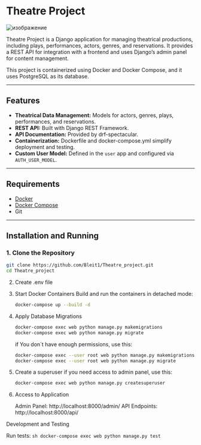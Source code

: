 # Theatre Project
![изображение](https://github.com/user-attachments/assets/f3cf71bb-a021-4d6b-a34d-27fff4c88b62)

Theatre Project is a Django application for managing theatrical productions, including plays, performances, actors, genres, and reservations. It provides a REST API for integration with a frontend and uses Django’s admin panel for content management.

This project is containerized using Docker and Docker Compose, and it uses PostgreSQL as its database.

---

## Features

- **Theatrical Data Management:** Models for actors, genres, plays, performances, and reservations.
- **REST API:** Built with Django REST Framework.
- **API Documentation:** Provided by drf-spectacular.
- **Containerization:** Dockerfile and docker-compose.yml simplify deployment and testing.
- **Custom User Model:** Defined in the `user` app and configured via `AUTH_USER_MODEL`.

---

## Requirements

- [Docker](https://www.docker.com/)
- [Docker Compose](https://docs.docker.com/compose/)
- Git

---

## Installation and Running

### 1. Clone the Repository

   ```bash
   git clone https://github.com/Bleit1/Theatre_project.git
   cd Theatre_project
   ```

2. Create .env file

3. Start Docker Containers
Build and run the containers in detached mode:
   ```sh 
   docker-compose up --build -d
   ```

4. Apply Database Migrations
   ```sh 
   docker-compose exec web python manage.py makemigrations
   docker-compose exec web python manage.py migrate
   ```
   if You don`t have enough permissions, use this:
   ```sh 
   docker-compose exec --user root web python manage.py makemigrations
   docker-compose exec --user root web python manage.py migrate
   ```

5. Create a superuser
   if you need access to admin panel, use this:
   ```sh
   docker-compose exec web python manage.py createsuperuser
   ```

6. Access to Application

   Admin Panel: http://localhost:8000/admin/
   API Endpoints: http://localhost:8000/api/

Development and Testing

   Run tests:
      ```sh
      docker-compose exec web python manage.py test
      ```
